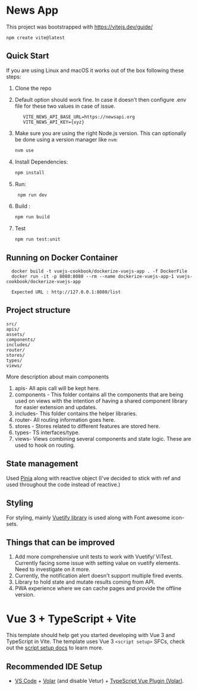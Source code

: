 # News App

This project was bootstrapped with
https://vitejs.dev/guide/
```
npm create vite@latest
```

## Quick Start

If you are using Linux and macOS it works out of the box following these steps:

1. Clone the repo
2. Default option should work fine. In case it doesn't then configure .env file for these two values in case of issue. 
      ```
         VITE_NEWS_API_BASE_URL=https://newsapi.org
         VITE_NEWS_API_KEY={xyz}
      ```

2. Make sure you are using the right Node.js version. This can optionally be done using a version manager like `nvm`:

    ```sh
    nvm use
    ```

3. Install Dependencies:

    ```sh
    npm install
    ```
4. Run:

   ```sh
    npm run dev
   ```

5. Build :

    ```sh
    npm run build
    ```


7. Test
      ```
   npm run test:unit
      ```


## Running on Docker Container
      docker build -t vuejs-cookbook/dockerize-vuejs-app . -f DockerFile
      docker run -it -p 8080:8080 --rm --name dockerize-vuejs-app-1 vuejs-cookbook/dockerize-vuejs-app

      Expected URL : http://127.0.0.1:8080/list 

## Project structure
   ```
src/
  apis/
  assets/
  components/
  includes/
  router/
  stores/
  types/
  views/
```
More description about main components
1. apis- All apis call will be kept here.
2. components - This folder contains all the components that are being used on views with the intention of having a shared component library for easier extension and updates. 
2. includes- This folder contains the helper libraries.
3. router- All routing information goes here.
4. stores - Stores related to different features are stored here.
5. types- TS interfaces/type.
6. views- Views combining several components and state logic. These are used to hook on routing.


## State management
   Used [Pinia](https://vuetifyjs.com/en/getting-started/installation/) along with reactive object (I've decided to stick with ref and used throughout the code instead of reactive.)


## Styling
   For styling, mainly [Vuetify library](https://vuetifyjs.com/en/getting-started/installation/) is used along with Font awesome icon-sets.



## Things that can be improved
1. Add more comprehensive unit tests to work with Vuetify/ ViTest. Currently facing some issue with setting value on vuetify elements. Need to investigate on it more.
2. Currently, the notification alert doesn't support multiple fired events.
3. Library to hold state and mutate results coming from API. 
4. PWA experience where we can cache pages and provide the offline version.


# Vue 3 + TypeScript + Vite

This template should help get you started developing with Vue 3 and TypeScript in Vite. The template uses Vue 3 `<script setup>` SFCs, check out the [script setup docs](https://v3.vuejs.org/api/sfc-script-setup.html#sfc-script-setup) to learn more.

## Recommended IDE Setup

- [VS Code](https://code.visualstudio.com/) + [Volar](https://marketplace.visualstudio.com/items?itemName=Vue.volar) (and disable Vetur) + [TypeScript Vue Plugin (Volar)](https://marketplace.visualstudio.com/items?itemName=Vue.vscode-typescript-vue-plugin).


         

